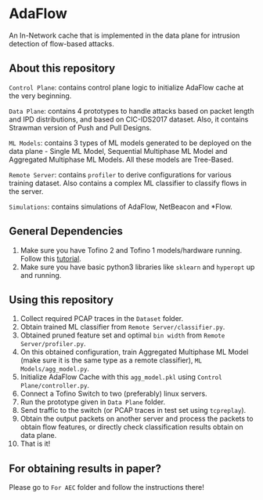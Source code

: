 # AdaFlow
An In-Network cache that is implemented in the data plane for intrusion detection of flow-based attacks. 

## About this repository
``Control Plane``: contains control plane logic to initialize AdaFlow cache at the very beginning. 

``Data Plane``: contains 4 prototypes to handle attacks based on packet length and IPD distributions, and based on CIC-IDS2017 dataset. Also, it contains Strawman version of Push and Pull Designs. 

``ML Models``: contains 3 types of ML models generated to be deployed on the data plane - Single ML Model, Sequential Multiphase ML Model and Aggregated Multiphase ML Models. All these models are Tree-Based. 

``Remote Server``: contains ``profiler`` to derive configurations for various training dataset. Also contains a complex ML classifier to classify flows in the server. 

``Simulations``: contains simulations of AdaFlow, NetBeacon and *Flow. 

## General Dependencies
1. Make sure you have Tofino 2 and Tofino 1 models/hardware running. Follow this [tutorial](https://docs.google.com/document/d/1gyYWL0HY2SanzAoA6GGRImf9ERR1KXrG0Ngg8Zh5VfA/edit#). 
2. Make sure you have basic python3 libraries like ``sklearn`` and ``hyperopt`` up and running. 

## Using this repository
1. Collect required PCAP traces in the ``Dataset`` folder.
2. Obtain trained ML classifier from ``Remote Server/classifier.py``.
3. Obtained pruned feature set and optimal ``bin width`` from  ``Remote Server/profiler.py``.
4. On this obtained configuration, train Aggregated Multiphase ML Model (make sure it is the same type as a remote classifier), ``ML Models/agg_model.py``.
5. Initialize AdaFlow Cache with this ``agg_model.pkl`` using ``Control Plane/controller.py``.
6. Connect a Tofino Switch to two (preferably) linux servers.
7. Run the prototype given in ``Data Plane`` folder. 
8. Send traffic to the switch (or PCAP traces in test set using ``tcpreplay``).
9. Obtain the output packets on another server and process the packets to obtain flow features, or directly check classification results obtain on data plane.
10. That is it!

## For obtaining results in paper?
Please go to ``For AEC`` folder and follow the instructions there!
